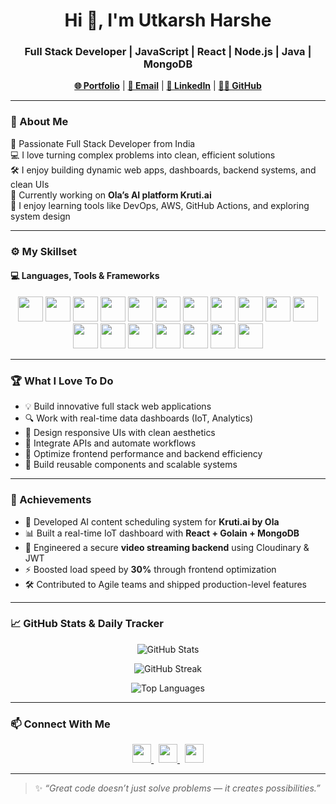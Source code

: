 <h1 align="center">Hi 👋, I'm Utkarsh Harshe</h1>
<h3 align="center">Full Stack Developer | JavaScript | React | Node.js | Java | MongoDB</h3>

<p align="center">
  <a href="https://utkarshharshe-inky.vercel.app/" target="_blank"><strong>🌐 Portfolio</strong></a> |
  <a href="mailto:utkarshharshe06@gmail.com"><strong>📩 Email</strong></a> |
  <a href="https://www.linkedin.com/in/utkarsh-r-harshe/" target="_blank"><strong>🔗 LinkedIn</strong></a> |
  <a href="https://github.com/UtkarshRH" target="_blank"><strong>👨‍💻 GitHub</strong></a>
</p>

---

### 🧠 About Me

🎯 Passionate Full Stack Developer from India  
💻 I love turning complex problems into clean, efficient solutions  
🛠️ I enjoy building dynamic web apps, dashboards, backend systems, and clean UIs  
🚀 Currently working on **Ola’s AI platform Kruti.ai**  
🌱 I enjoy learning tools like DevOps, AWS, GitHub Actions, and exploring system design

---

### ⚙️ My Skillset

#### 💻 Languages, Tools & Frameworks

<p align="center">
  <img src="https://cdn.jsdelivr.net/gh/devicons/devicon/icons/html5/html5-original.svg" width="40" />
  <img src="https://cdn.jsdelivr.net/gh/devicons/devicon/icons/css3/css3-original.svg" width="40" />
  <img src="https://cdn.jsdelivr.net/gh/devicons/devicon/icons/javascript/javascript-original.svg" width="40" />
  <img src="https://cdn.jsdelivr.net/gh/devicons/devicon/icons/typescript/typescript-original.svg" width="40" />
  <img src="https://cdn.jsdelivr.net/gh/devicons/devicon/icons/java/java-original.svg" width="40" />
  <img src="https://cdn.jsdelivr.net/gh/devicons/devicon/icons/react/react-original.svg" width="40" />
  <img src="https://cdn.jsdelivr.net/gh/devicons/devicon/icons/nextjs/nextjs-original.svg" width="40" />
  <img src="https://cdn.jsdelivr.net/gh/devicons/devicon/icons/nodejs/nodejs-original.svg" width="40" />
  <img src="https://cdn.jsdelivr.net/gh/devicons/devicon/icons/express/express-original.svg" width="40" />
  <img src="https://cdn.jsdelivr.net/gh/devicons/devicon/icons/mongodb/mongodb-original.svg" width="40" />
  <img src="https://cdn.jsdelivr.net/gh/devicons/devicon/icons/mysql/mysql-original-wordmark.svg" width="40" />
  <img src="https://cdn.jsdelivr.net/gh/devicons/devicon/icons/spring/spring-original.svg" width="40" />
  <img src="https://cdn.jsdelivr.net/gh/devicons/devicon/icons/bootstrap/bootstrap-original.svg" width="40" />
  <img src="https://cdn.jsdelivr.net/gh/devicons/devicon/icons/tailwindcss/tailwindcss-plain.svg" width="40" />
  <img src="https://cdn.jsdelivr.net/gh/devicons/devicon/icons/git/git-original.svg" width="40" />
  <img src="https://cdn.jsdelivr.net/gh/devicons/devicon/icons/github/github-original.svg" width="40" />
  <img src="https://cdn.jsdelivr.net/gh/devicons/devicon/icons/postman/postman-icon.svg" width="40" />
  <img src="https://cdn.jsdelivr.net/gh/devicons/devicon/icons/vscode/vscode-original.svg" width="40" />
</p>

---

### 🏆 What I Love To Do

- 💡 Build innovative full stack web applications  
- 🔍 Work with real-time data dashboards (IoT, Analytics)  
- 🎨 Design responsive UIs with clean aesthetics  
- 🧪 Integrate APIs and automate workflows  
- 🚀 Optimize frontend performance and backend efficiency  
- 🧱 Build reusable components and scalable systems  

---

### 🧩 Achievements

- 🚀 Developed AI content scheduling system for **Kruti.ai by Ola**  
- 📊 Built a real-time IoT dashboard with **React + Golain + MongoDB**  
- 🎥 Engineered a secure **video streaming backend** using Cloudinary & JWT  
- ⚡ Boosted load speed by **30%** through frontend optimization  
- 🛠️ Contributed to Agile teams and shipped production-level features  

---

### 📈 GitHub Stats & Daily Tracker

<p align="center">
  <img src="https://github-readme-stats.vercel.app/api?username=UtkarshRH&show_icons=true&theme=tokyonight" alt="GitHub Stats" />
</p>

<p align="center">
  <img src="https://streak-stats.demolab.com/?user=UtkarshRH&theme=tokyonight&hide_border=false" alt="GitHub Streak" />
</p>

<p align="center">
  <img src="https://github-readme-stats.vercel.app/api/top-langs/?username=UtkarshRH&layout=compact&theme=tokyonight" alt="Top Languages" />
</p>

---

### 📫 Connect With Me

<p align="center">
  <a href="https://www.linkedin.com/in/utkarsh-r-harshe/" target="_blank">
    <img src="https://cdn.jsdelivr.net/npm/simple-icons@v3/icons/linkedin.svg" width="30" />
  </a>
  &nbsp;
  <a href="mailto:utkarshharshe06@gmail.com">
    <img src="https://cdn.jsdelivr.net/npm/simple-icons@v3/icons/gmail.svg" width="30" />
  </a>
  &nbsp;
  <a href="https://github.com/UtkarshRH" target="_blank">
    <img src="https://cdn.jsdelivr.net/npm/simple-icons@v3/icons/github.svg" width="30" />
  </a>
</p>

---

> ✨ *“Great code doesn’t just solve problems — it creates possibilities.”*

